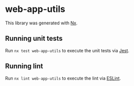 # web-app-utils

This library was generated with [Nx](https://nx.dev).

## Running unit tests

Run `nx test web-app-utils` to execute the unit tests via [Jest](https://jestjs.io).

## Running lint

Run `nx lint web-app-utils` to execute the lint via [ESLint](https://eslint.org/).
